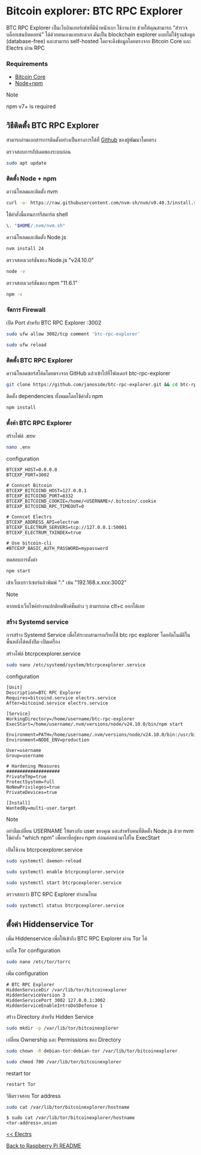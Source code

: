 # Bitcoin explorer: BTC RPC Explorer



BTC RPC Explorer เป็นเว็บอินเทอร์เฟซที่มีน้ำหนักเบา ใช้งานง่าย ช่วยให้คุณสามารถ “สำรวจบล็อกเชนบิตคอยน์” ได้ด้วยตนเองแบบสะดวก
มันเป็น blockchain explorer แบบไม่ใช้ฐานข้อมูล (database-free) และสามารถ self-hosted โดยจะดึงข้อมูลโดยตรงจาก Bitcoin Core และ Electrs ผ่าน RPC


### Requirements
* [Bitcoin Core](./bitcoind.md)
* [Node+npm](https://nodejs.org/en/download)

> [!NOTE]
> npm v7+ is required

## วิธีติดตั้ง BTC RPC Explorer

สามารถอ่านเอกสารการติดตั้งอย่างเป็นทางการได้ที่ [Github](https://github.com/janoside/btc-rpc-explorer) ของผู้พัฒนาโดยตรง


ตรวจสอบการอัปเดตของระบบก่อน

```bash
sudo apt update
```


### ติดตั้ง Node + npm

ดาวน์โหลดและติดตั้ง nvm

```bash
curl -o- https://raw.githubusercontent.com/nvm-sh/nvm/v0.40.3/install.sh | bash
```

ใช้คำสั่งนี้แทนการรีสตาร์ต shell

```bash
\. "$HOME/.nvm/nvm.sh"
```

ดาวน์โหลดและติดตั้ง Node.js

```bash
nvm install 24
```

ตรวจสอบเวอร์ชันของ Node.js "v24.10.0"

```bash
node -v
```

ตรวจสอบเวอร์ชันของ npm "11.6.1"

```bash
npm -v
```



### จัดการ Firewall

เปิด Port สำหรับ BTC RPC Explorer :3002

```bash
sudo ufw allow 3002/tcp comment 'btc-rpc-explorer'
```

```bash
sudo ufw reload
```



### ติดตั้ง BTC RPC Explorer

ดาวน์โหลดซอร์สโค้ดโดยตรงจาก GitHub แล้วเข้าไปที่โฟลเดอร์ btc-rpc-explorer

```bash
git clone https://github.com/janoside/btc-rpc-explorer.git && cd btc-rpc-explorer
```

ติดตั้ง dependencies ทั้งหมดโดยใช้คำสั่ง npm

```bash
npm install
```

### ตั้งค่า BTC RPC Explorer

สร้างไฟล์ .env

```bash
nano .env
```

configuration

```
BTCEXP_HOST=0.0.0.0
BTCEXP_PORT=3002

# Conncet Bitcoin
BTCEXP_BITCOIND_HOST=127.0.0.1
BTCEXP_BITCOIND_PORT=8332
BTCEXP_BITCOIND_COOKIE=/home/<USERNAME>/.bitcoin/.cookie
BTCEXP_BITCOIND_RPC_TIMEOUT=0

# Conncet Electrs
BTCEXP_ADDRESS_API=electrum
BTCEXP_ELECTRUM_SERVERS=tcp://127.0.0.1:50001
BTCEXP_ELECTRUM_TXINDEX=true

# Use bitcoin-cli
#BTCEXP_BASIC_AUTH_PASSWORD=mypassword
```

ทดสอบการตั้งค่า

```bash
npm start
```

เข้าเว็บเบราว์เซอร์แล้วพิมพ์ "<ip>:<port>"
เช่น "192.168.x.xxx:3002"
> [!NOTE]
> หากหน้าเว็บไซค์ทำงานปกติกดฟังค์ชั่นต่าง ๆ สามารถกด clt+c ออกได้เลย



### สร้าง Systemd service

การสร้าง Systemd Service เพื่อให้ระบบสามารถเรียกใช้ btc rpc explorer โดยอัตโนมัติในพื้นหลังได้หลังปิด-เปิดเครื่อง


สร้างไฟล์ btcrpcexplorer.service

```bash
sudo nano /etc/systemd/system/btcrpcexplorer.service
```

configuration

```
[Unit]
Description=BTC RPC Explorer
Requires=bitcoind.service electrs.service
After=bitcoind.service electrs.service

[Service]
WorkingDirectory=/home/username/btc-rpc-explorer
ExecStart=/home/username/.nvm/versions/node/v24.10.0/bin/npm start

Environment=PATH=/home/username/.nvm/versions/node/v24.10.0/bin:/usr/bin:/bin
Environment=NODE_ENV=production

User=username
Group=username

# Hardening Measures
####################
PrivateTmp=true
ProtectSystem=full
NoNewPrivileges=true
PrivateDevices=true

[Install]
WantedBy=multi-user.target
```

> [!NOTE]
> อย่าลืมเปลี่ยน USERNAME ให้ตรงกับ user ของคุณ
> และสำหรับคนที่ติดตั้ง Node.js ด้วย nvm ใช้คำสั่ง "which npm" เพื่อหาที่อยู่ของ npm ก่อนค่อยนำมาใส่ใน ExecStart

เปิดใช้งาน btcrpcexplorer.service

```bash
sudo systemctl daemon-reload
```

```bash
sudo systemctl enable btcrpcexplorer.service
```

```bash
sudo systemctl start btcrpcexplorer.service
```

ตรวจสอบว่า BTC RPC Explorer ทำงานไหม

```bash
sudo systemctl status btcrpcexplorer.service
```



## ตั้งค่า Hiddenservice Tor

เพิ่ม Hiddenservice เพื่อให้เข้าถึง BTC RPC Explorer ผ่าน Tor ได้


แก้ไข Tor configuration

```bash
sudo nano /etc/tor/torrc
```

เพิ่ม configuration

```
# BTC RPC Explorer
HiddenServiceDir /var/lib/tor/bitcoinexplorer
HiddenServiceVersion 3
HiddenServicePort 3002 127.0.0.1:3002
HiddenServiceEnableIntroDoSDefense 1
```

สร้าง Directory สำหรับ Hidden Service

```bash
sudo mkdir -p /var/lib/tor/bitcoinexplorer
```

เปลี่ยน Ownership และ Permissions ของ Directory

```bash
sudo chown -R debian-tor:debian-tor /var/lib/tor/bitcoinexplorer
```

```bash
sudo chmod 700 /var/lib/tor/bitcoinexplorer
```

restart tor

```bash
restart Tor
```

วิธีตรวจสอบ Tor address

```bash
sudo cat /var/lib/tor/bitcoinexplorer/hostname
```

```
$ sudo cat /var/lib/tor/bitcoinexplorer/hostname
<tor-address>.onion
```


<div style="display: flex; justify-content: flex-start;">
  <a href="./electrs.md">&lt;&lt; Electrs</a>
</div>

[Back to Raspberry Pi README](./README.md)